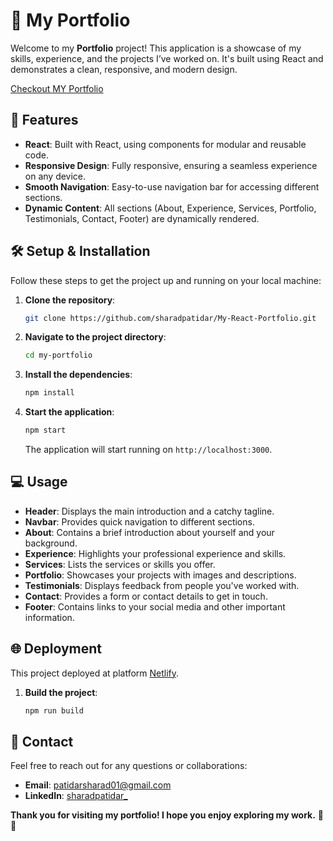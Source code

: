 # 🌟 My Portfolio

Welcome to my **Portfolio** project! This application is a showcase of my skills, experience, and the projects I’ve worked on. It's built using React and demonstrates a clean, responsive, and modern design.

[Checkout MY Portfolio](https://sharad-react-portfolio.netlify.app/) <!-- Replace this with an actual image URL -->

## 🚀 Features

- **React**: Built with React, using components for modular and reusable code.
- **Responsive Design**: Fully responsive, ensuring a seamless experience on any device.
- **Smooth Navigation**: Easy-to-use navigation bar for accessing different sections.
- **Dynamic Content**: All sections (About, Experience, Services, Portfolio, Testimonials, Contact, Footer) are dynamically rendered.

## 🛠️ Setup & Installation

Follow these steps to get the project up and running on your local machine:

1. **Clone the repository**:
   ```bash
   git clone https://github.com/sharadpatidar/My-React-Portfolio.git
   ```
   
2. **Navigate to the project directory**:
   ```bash
   cd my-portfolio
   ```

3. **Install the dependencies**:
   ```bash
   npm install
   ```

4. **Start the application**:
   ```bash
   npm start
   ```
   The application will start running on `http://localhost:3000`.

## 💻 Usage

- **Header**: Displays the main introduction and a catchy tagline.
- **Navbar**: Provides quick navigation to different sections.
- **About**: Contains a brief introduction about yourself and your background.
- **Experience**: Highlights your professional experience and skills.
- **Services**: Lists the services or skills you offer.
- **Portfolio**: Showcases your projects with images and descriptions.
- **Testimonials**: Displays feedback from people you've worked with.
- **Contact**: Provides a form or contact details to get in touch.
- **Footer**: Contains links to your social media and other important information.

## 🌐 Deployment

This project deployed at platform [Netlify](https://www.netlify.com/).
1. **Build the project**:
   ```bash
   npm run build
   ```

## 📧 Contact

Feel free to reach out for any questions or collaborations:

- **Email**: [patidarsharad01@gmail.com](mailto:patidarsharad01@gmail.com)
- **LinkedIn**: [sharadpatidar_](https://linkedin.com/in/sharadpatidar_)

**Thank you for visiting my portfolio! I hope you enjoy exploring my work.** 💼✨
